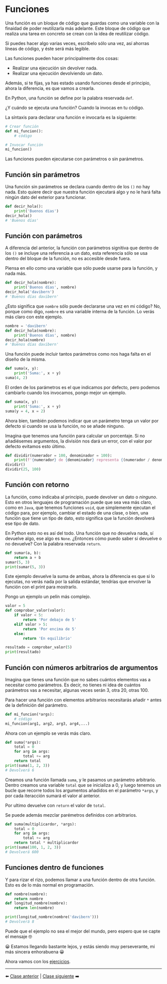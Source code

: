 # Funciones

Una función es un bloque de código que guardas como una variable con la finaidad de poder reutilizarla más adelante. Este bloque de código que realiza una tarea en concreto se crean con la idea de reutilizar código.

Si puedes hacer algo varias veces, escríbelo sólo una vez, así ahorras líneas de código, y éste será más legible.

Las funciones pueden hacer principalmente dos cosas:

* Realizar una ejecución sin devolver nada.
* Realizar una ejecución devolviendo un dato.

Además, si te fijas, ya has estado usando funciones desde el principio, ahora la diferencia, es que vamos a crearla.

En Python, una función se define por la palabra reservada ```def```.

¿Y cuándo se ejecuta una función? Cuando la invocas en tu código.

La síntaxis para declarar una función e invocarla es la siguiente:

```Python
# Crear función
def mi_funcion():
    # código

# Invocar función
mi_funcion()
```

Las funciones pueden ejecutarse con parámetros o sin parámetros.

## Función sin parámetros

Una función sin parámetros se declara cuando dentro de los ```()``` no hay nada. Esto quiere decir que nuestra función ejecutará algo y no le hará falta ningún dato del exterior para funcionar.

```Python
def decir_hola():
    print('Buenos días')
decir_hola()
# 'Buenos días'
```

## Función con parámetros

A diferencia del anterior, la función con parámetros signitiva que dentro de los ```()``` se incluye una referencia a un dato, esta referencia sólo se usa dentro del bloque de la función, no es accesible desde fuera.

Piensa en ello como una variable que sólo puede usarse para la función, y nada más.

```Python
def decir_hola(nombre):
    print('Buenos días', nombre)
decir_hola('davibern')
# 'Buenos días davibern'
```

¿Esto significa que ```nombre``` sólo puede declararse una vez en mi código? No, porque como digo, ```nombre``` es una variable interna de la función. Lo verás más claro con este ejemplo.

```Python
nombre = 'davibern'
def decir_hola(nombre):
    print('Buenos días', nombre)
decir_hola(nombre)
# 'Buenos días davibern'
```

Una función puede incluir tantos parámetros como nos haga falta en el diseño de la misma.

```Python
def suma(x, y):
    print('Suma:', x + y)
suma(4, 2)
```

El orden de los parámetros es el que indicamos por defecto, pero podemos cambiarlo cuando los invocamos, pongo mejor un ejemplo.

```Python
def suma(x, y):
    print('Suma:', x + y)
suma(y = 4, x = 2)
```

Ahora bien, también podemos indicar que un parámetro tenga un valor por defecto si cuando se usa la función, no se añade ninguno.

Imagina que tenemos una función para calcular un porcentaje. Si no añadiésemes argumentos, la división nos dará un error, con el valor por defecto evitamos esto último.

```Python
def dividir(numerador = 100, denominador = 100):
    print(f'{numerador} de {denominador} representa {(numerador / denominador) * 100}%')
dividir()
dividir(25, 100)
```

## Función con retorno

La función, como indicaba al principio, puede devolver un dato o *ninguno*. Esto en otros lenguajes de programación puede que sea vea más claro, como en ```Java```, que tenemos funciones ```void```, que simplemente ejecutan el código para, por ejemplo, cambiar el estado de una clase, o bien, una función que tiene un tipo de dato, esto significa que la función devolverá ese tipo de dato.

En Python esto no es así del todo. Una función que no devuelva nada, sí devuelve algo, ese algo es ```None```. ¿Entonces cómo puedo saber si devuelve o no devuelve? Con la palabra reservada ```return```.

```Python
def sumar(a, b):
    return a + b
sumar(5, 3)
print(sumar(5, 3))
```

Este ejemplo devuelve la suma de ambas, ahora la diferencia es que si lo ejecutas, no verás nada por la salida estándar, tendrías que envolver la función con el print para mostrarlo.

Pongo un ejemplo un pelín más complejo.

```Python
valor = 5
def comprobar_valor(valor):
    if valor < 5:
        return 'Por debajo de 5'
    elif valor > 5:
        return 'Por encima de 5'
    else:
        return 'En equilibrio'

resultado = comprobar_valor(5)
print(resultado)
```

## Función con números arbitrarios de argumentos

Imagina que tienes una función que no sabes cuántos elementos vas a necesitar como parámetros. Es decir, no tienes ni idea de cuántos parámetros vas a necesitar, algunas veces serán 3, otra 20, otras 100.

Para hacer una función con elementos arbitrarios necesitarás añadir ```*``` antes de la definición del parámetro.

```Python
def mi_funcion(*args):
    # código
mi_funcion(arg1, arg2, arg3, arg4,...)
```

Ahora con un ejemplo se verás más claro.

```Python
def suma(*args):
    total = 0
    for arg in args:
        total += arg
    return total
print(suma(1, 2, 3))
# Devolverá 6
```

Creamos una función llamada ```suma```, y le pasamos un parámetro arbitrario. Dentro creamos una variable ```total``` que se inicializa a 0, y luego tenemos un bucle que recorre todos los argumentos añadidos en el parámetro ```*args```, y por cada iteracción sumará el valor al anterior.

Por ultimo devuelve con ```return``` el valor de ```total```.

Se puede además mezclar parémetros definidos con arbitrarios.

```Python
def suma(multiplicardor, *args):
    total = 0
    for arg in args:
        total += arg
    return total * multiplicardor
print(suma(100, 1, 2, 3))
# Devolverá 600
```

## Funciones dentro de funciones

Y para rizar el rizo, podemos llamar a una función dentro de otra función. Esto es de lo más normal en programación.

```Python
def nombre(nombre):
    return nombre
def longitud_nombre(nombre):
    return len(nombre)

print(longitud_nombre(nombre('davibern')))
# Devolverá 8
```

Puede que el ejemplo no sea el mejor del mundo, pero espero que se capte el mensaje 🤓

😀 Estamos llegando bastante lejos, y estás siendo muy perseverante, mi más sincera enhorabuena 😀

Ahora vamos con los [ejercicios](/15_Funciones/ejercicios_funciones.md).

***

⬅️ [Clase anterior](/14_Bucles/readme.md) | [Clase siguiente](/16_Modulos/readme.md) ➡️